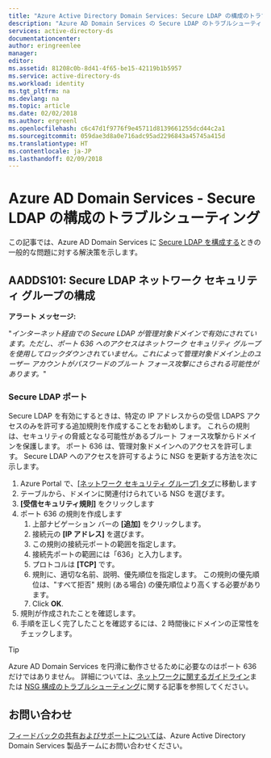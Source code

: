 ```yaml
---
title: "Azure Active Directory Domain Services: Secure LDAP の構成のトラブルシューティング | Microsoft Docs"
description: "Azure AD Domain Services の Secure LDAP のトラブルシューティング"
services: active-directory-ds
documentationcenter: 
author: eringreenlee
manager: 
editor: 
ms.assetid: 81208c0b-8d41-4f65-be15-42119b1b5957
ms.service: active-directory-ds
ms.workload: identity
ms.tgt_pltfrm: na
ms.devlang: na
ms.topic: article
ms.date: 02/02/2018
ms.author: ergreenl
ms.openlocfilehash: c6c47d1f9776f9e45711d8139661255dcd44c2a1
ms.sourcegitcommit: 059dae3d8a0e716adc95ad2296843a45745a415d
ms.translationtype: HT
ms.contentlocale: ja-JP
ms.lasthandoff: 02/09/2018
---
```

# <a name="azure-ad-domain-services---troubleshooting-secure-ldap-configuration"></a>Azure AD Domain Services - Secure LDAP の構成のトラブルシューティング

この記事では、Azure AD Domain Services に [Secure LDAP を構成する](active-directory-ds-admin-guide-configure-secure-ldap.md)ときの一般的な問題に対する解決策を示します。

## <a name="aadds101-secure-ldap-network-security-group-configuration"></a>AADDS101: Secure LDAP ネットワーク セキュリティ グループの構成

**アラート メッセージ:**

"*インターネット経由での Secure LDAP が管理対象ドメインで有効にされています。ただし、ポート 636 へのアクセスはネットワーク セキュリティ グループを使用してロックダウンされていません。これによって管理対象ドメイン上のユーザー アカウントがパスワードのブルート フォース攻撃にさらされる可能性があります。*"

### <a name="secure-ldap-port"></a>Secure LDAP ポート

Secure LDAP を有効にするときは、特定の IP アドレスからの受信 LDAPS アクセスのみを許可する追加規則を作成することをお勧めします。 これらの規則は、セキュリティの脅威となる可能性があるブルート フォース攻撃からドメインを保護します。 ポート 636 は、管理対象ドメインへのアクセスを許可します。 Secure LDAP へのアクセスを許可するように NSG を更新する方法を次に示します。

1. Azure Portal で、[[ネットワーク セキュリティ グループ] タブ](https://portal.azure.com/#blade/HubsExtension/Resources/resourceType/Microsoft.Network%2FNetworkSecurityGroups)に移動します
2. テーブルから、ドメインに関連付けられている NSG を選びます。
3. **[受信セキュリティ規則]** をクリックします
4. ポート 636 の規則を作成します
   1. 上部ナビゲーション バーの **[追加]** をクリックします。
   2. 接続元の **[IP アドレス]** を選びます。
   3. この規則の接続元ポートの範囲を指定します。
   4. 接続先ポートの範囲には「636」と入力します。
   5. プロトコルは **[TCP]** です。
   6. 規則に、適切な名前、説明、優先順位を指定します。 この規則の優先順位は、"すべて拒否" 規則 (ある場合) の優先順位より高くする必要があります。
   7. Click **OK**.
5. 規則が作成されたことを確認します。
6. 手順を正しく完了したことを確認するには、2 時間後にドメインの正常性をチェックします。

> [!TIP]
> Azure AD Domain Services を円滑に動作させるために必要なのはポート 636 だけではありません。 詳細については、[ネットワークに関するガイドライン](active-directory-ds-networking.md)または [NSG 構成のトラブルシューティング](active-directory-ds-troubleshoot-nsg.md)に関する記事を参照してください。
>

## <a name="contact-us"></a>お問い合わせ
[フィードバックの共有およびサポートについては](active-directory-ds-contact-us.md)、Azure Active Directory Domain Services 製品チームにお問い合わせください。
